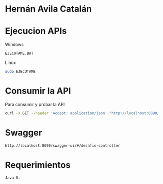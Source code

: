 # Hernán Avila Catalán

# Ejecucion APIs

Windows

```bash
EJECUTAME.BAT
```

Linux

```bash
sudo EJECUTAME
```

# Consumir la API

Para consumir y probar la API

```bash
curl -X GET --header 'Accept: application/json' 'http://localhost:8090/faltantes'
```

# Swagger

```bash
http://localhost:8090/swagger-ui/#/desafio-controller
```



# Requerimientos

```bash
Java 8.
```

